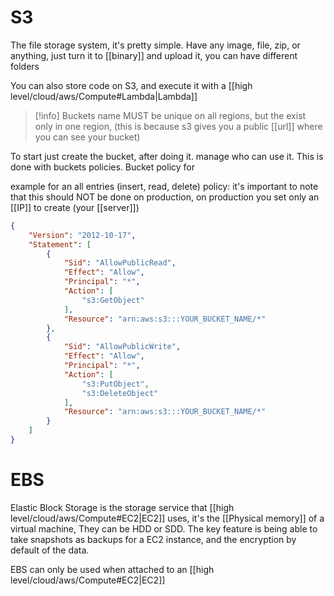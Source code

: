 # S3
The file storage system, it's pretty simple. Have any image, file, zip, or anything, just turn it to [[binary]] and upload it, you can have different folders

You can also store code on S3, and execute it with a [[high level/cloud/aws/Compute#Lambda|Lambda]]

>[!info]
>Buckets name MUST be unique on all regions, but the exist only in one  region, (this is because s3 gives you a public [[url]] where you can see your bucket)

To start just create the bucket, after doing it. manage who can use it. This is done with buckets policies. Bucket policy for 

example for an all entries (insert, read, delete) policy:
it's important to note that this should NOT be done on production, on production you set only an [[IP]] to create (your [[server]])
```json
{
    "Version": "2012-10-17",
    "Statement": [
        {
            "Sid": "AllowPublicRead",
            "Effect": "Allow",
            "Principal": "*",
            "Action": [
                "s3:GetObject"
            ],
            "Resource": "arn:aws:s3:::YOUR_BUCKET_NAME/*"
        },
        {
            "Sid": "AllowPublicWrite",
            "Effect": "Allow",
            "Principal": "*",
            "Action": [
                "s3:PutObject",
                "s3:DeleteObject"
            ],
            "Resource": "arn:aws:s3:::YOUR_BUCKET_NAME/*"
        }
    ]
}

```
# EBS
Elastic Block Storage is the storage service that [[high level/cloud/aws/Compute#EC2|EC2]] uses, it's the [[Physical memory]] of a virtual machine, They can be HDD or SDD. The key feature is being able to take snapshots as backups for a EC2 instance, and the encryption by default of the data.

EBS can only be used when attached to an [[high level/cloud/aws/Compute#EC2|EC2]]
